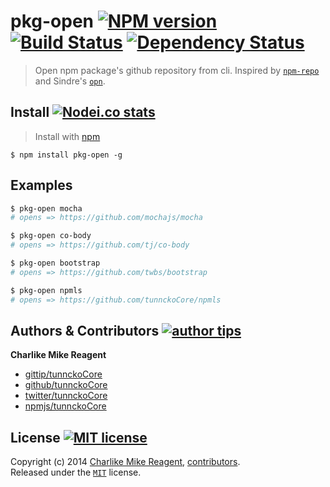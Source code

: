 # pkg-open [![NPM version][npmjs-shields]][npmjs-url] [![Build Status][travis-img]][travis-url] [![Dependency Status][depstat-img]][depstat-url]
> Open npm package's github repository from cli. Inspired by [`npm-repo`][npmrepo] and Sindre's [`opn`][sindreopn].


## Install [![Nodei.co stats][npmjs-install]][npmjs-url]
> Install with [npm](https://npmjs.org)

```
$ npm install pkg-open -g
```


## Examples
```bash
$ pkg-open mocha
# opens => https://github.com/mochajs/mocha

$ pkg-open co-body
# opens => https://github.com/tj/co-body

$ pkg-open bootstrap
# opens => https://github.com/twbs/bootstrap

$ pkg-open npmls
# opens => https://github.com/tunnckoCore/npmls
```

## Authors & Contributors [![author tips][author-gittip-img]][author-gittip]

**Charlike Mike Reagent**
+ [gittip/tunnckoCore][author-gittip]
+ [github/tunnckoCore][author-github]
+ [twitter/tunnckoCore][author-twitter]
+ [npmjs/tunnckoCore][author-npmjs]


## License [![MIT license][license-img]][license-url]
Copyright (c) 2014 [Charlike Mike Reagent][author-website], [contributors](https://github.com/tunnckoCore/pkg-open/graphs/contributors).  
Released under the [`MIT`][license-url] license.



[npmjs-url]: http://npm.im/pkg-open
[npmjs-shields]: http://img.shields.io/npm/v/pkg-open.svg
[npmjs-install]: https://nodei.co/npm/pkg-open.svg?mini=true

[license-url]: https://github.com/tunnckoCore/pkg-open/blob/master/license.md
[license-img]: http://img.shields.io/badge/license-MIT-blue.svg

[travis-url]: https://travis-ci.org/tunnckoCore/pkg-open
[travis-img]: https://travis-ci.org/tunnckoCore/pkg-open.svg?branch=master

[depstat-url]: https://david-dm.org/tunnckoCore/pkg-open
[depstat-img]: https://david-dm.org/tunnckoCore/pkg-open.svg

[author-gittip-img]: http://img.shields.io/gittip/tunnckoCore.svg
[author-gittip]: https://www.gittip.com/tunnckoCore
[author-github]: https://github.com/tunnckoCore
[author-twitter]: https://twitter.com/tunnckoCore

[author-website]: http://www.whistle-bg.tk
[author-npmjs]: https://npmjs.org/~tunnckocore

[cobody-url]: https://github.com/visionmedia/co-body
[mocha-url]: https://github.com/visionmedia/mocha
[rawbody-url]: https://github.com/stream-utils/raw-body
[multer-url]: https://github.com/expressjs/multer
[koa-router-url]: https://github.com/alexmingoia/koa-router
[koa-url]: https://github.com/koajs/koa
[formidable-url]: https://github.com/felixge/node-formidable
[co-url]: https://github.com/visionmedia/co
[extend-url]: https://github.com/justmoon/node-extend
[npmrepo]: https://github.com/repo-utils/npm-repo
[sindreopn]: https://github.com/sindresorhus/opn
